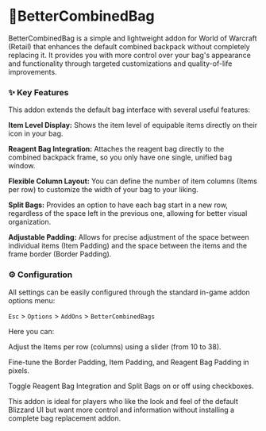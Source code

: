 # 🌟BetterCombinedBag

BetterCombinedBag is a simple and lightweight addon for World of Warcraft (Retail) that enhances the default combined backpack without completely replacing it. It provides you with more control over your bag's appearance and functionality through targeted customizations and quality-of-life improvements.

### ✨ Key Features

This addon extends the default bag interface with several useful features:

**Item Level Display:** Shows the item level of equipable items directly on their icon in your bag.

**Reagent Bag Integration:** Attaches the reagent bag directly to the combined backpack frame, so you only have one single, unified bag window.

**Flexible Column Layout:** You can define the number of item columns (Items per row) to customize the width of your bag to your liking.

**Split Bags:** Provides an option to have each bag start in a new row, regardless of the space left in the previous one, allowing for better visual organization.

**Adjustable Padding:** Allows for precise adjustment of the space between individual items (Item Padding) and the space between the items and the frame border (Border Padding).

### ⚙️ Configuration

All settings can be easily configured through the standard in-game addon options menu:

`Esc` > `Options` > `AddOns` > `BetterCombinedBags`

Here you can:

Adjust the Items per row (columns) using a slider (from 10 to 38).

Fine-tune the Border Padding, Item Padding, and Reagent Bag Padding in pixels.

Toggle Reagent Bag Integration and Split Bags on or off using checkboxes.

This addon is ideal for players who like the look and feel of the default Blizzard UI but want more control and information without installing a complete bag replacement addon.